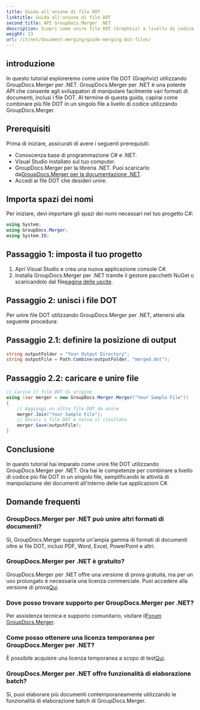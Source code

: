 ```yaml
---
title: Guida all'unione di file DOT
linktitle: Guida all'unione di file DOT
second_title: API GroupDocs.Merger .NET
description: Scopri come unire file DOT (Graphviz) a livello di codice utilizzando GroupDocs.Merger per .NET. Unisci, combina e manipola facilmente i file DOT.
weight: 13
url: /it/net/document-merging/guide-merging-dot-files/
---
```

## introduzione
In questo tutorial esploreremo come unire file DOT (Graphviz) utilizzando GroupDocs.Merger per .NET. GroupDocs.Merger per .NET è una potente API che consente agli sviluppatori di manipolare facilmente vari formati di documenti, inclusi i file DOT. Al termine di questa guida, capirai come combinare più file DOT in un singolo file a livello di codice utilizzando GroupDocs.Merger.
## Prerequisiti
Prima di iniziare, assicurati di avere i seguenti prerequisiti:
- Conoscenza base di programmazione C# e .NET.
- Visual Studio installato sul tuo computer.
-  GroupDocs.Merger per la libreria .NET. Puoi scaricarlo da[GroupDocs.Merger per la documentazione .NET](https://tutorials.groupdocs.com/merger/net/).
- Accedi ai file DOT che desideri unire.

## Importa spazi dei nomi
Per iniziare, devi importare gli spazi dei nomi necessari nel tuo progetto C#:
```csharp
using System; 
using GroupDocs.Merger;
using System.IO;
```
## Passaggio 1: imposta il tuo progetto
1. Apri Visual Studio e crea una nuova applicazione console C#.
2.  Installa GroupDocs.Merger per .NET tramite il gestore pacchetti NuGet o scaricandolo dal file[pagina delle uscite](https://releases.groupdocs.com/merger/net/).
## Passaggio 2: unisci i file DOT
Per unire file DOT utilizzando GroupDocs.Merger per .NET, attenersi alla seguente procedura:
## Passaggio 2.1: definire la posizione di output
```csharp
string outputFolder = "Your Output Directory";
string outputFile = Path.Combine(outputFolder, "merged.dot");
```
## Passaggio 2.2: caricare e unire file
```csharp
// Carica il file DOT di origine
using (var merger = new GroupDocs.Merger.Merger("Your Sample File"))
{
    // Aggiungi un altro file DOT da unire
    merger.Join("Your Sample File");
    // Unisci i file DOT e salva il risultato
    merger.Save(outputFile);
}
```

## Conclusione
In questo tutorial hai imparato come unire file DOT utilizzando GroupDocs.Merger per .NET. Ora hai le competenze per combinare a livello di codice più file DOT in un singolo file, semplificando le attività di manipolazione dei documenti all'interno delle tue applicazioni C#.

## Domande frequenti
### GroupDocs.Merger per .NET può unire altri formati di documenti?
Sì, GroupDocs.Merger supporta un'ampia gamma di formati di documenti oltre ai file DOT, inclusi PDF, Word, Excel, PowerPoint e altri.
### GroupDocs.Merger per .NET è gratuito?
 GroupDocs.Merger per .NET offre una versione di prova gratuita, ma per un uso prolungato è necessaria una licenza commerciale. Puoi accedere alla versione di prova[Qui](https://releases.groupdocs.com/).
### Dove posso trovare supporto per GroupDocs.Merger per .NET?
 Per assistenza tecnica e supporto comunitario, visitare il[Forum GroupDocs.Merger](https://forum.groupdocs.com/c/merger/32).
### Come posso ottenere una licenza temporanea per GroupDocs.Merger per .NET?
 È possibile acquisire una licenza temporanea a scopo di test[Qui](https://purchase.groupdocs.com/temporary-license/).
### GroupDocs.Merger per .NET offre funzionalità di elaborazione batch?
Sì, puoi elaborare più documenti contemporaneamente utilizzando le funzionalità di elaborazione batch di GroupDocs.Merger.